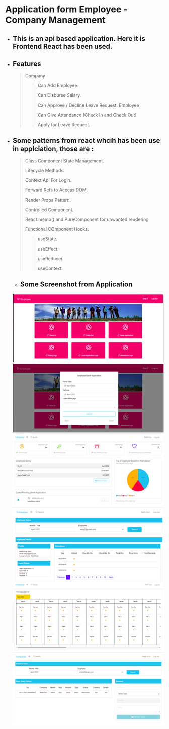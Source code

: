 # Application form Employee - Company Management
* ## This is an api based application. Here it is Frontend React has been used.
* ## Features
    > Company
    >>
    >> Can Add Employee.
    >>
    >> Can Disburse Salary.
    >>
    >> Can Approve / Decline Leave Request.
    > Employee
    >>
    >> Can Give Attendance (Check In and Check Out)
    >>
    >> Apply for Leave Request.
* ## Some patterns from react whcih has been use in applciation, those are : 
    > Class Component State Management.
    >
    > Lifecycle Methods.
    >
    > Context Api For Login.
    >
    > Forward Refs to Access DOM.
    >
    > Render Props Pattern.
    >
    > Controlled Component.
    >
    > React.memo() and PureComponent for unwanted rendering
    >
    > Functional COmponent Hooks.
    >>
    >> useState.
    >>
    >> useEffect.
    >>
    >> useReducer.
    >>
    >> useContext.

    * ## Some Screenshot from Application
    [![Employee Dashbaord](./project-img/emp-dash.png "Employee Dashbaord")](./project-img/emp-dash.png)
    [![Employee Leave Application](./project-img/em-leave-req.png "Employee Leave Application")](./project-img/em-leave-req.png)
    [![Company Dashboard](./project-img/com-dash.png "Company Dashboard")](./project-img/com-dash.png)
    [![Employee Details](./project-img/em-details.png "Employee Details")](./project-img/em-details.png)
    [![Employee Attendance](./project-img/emp-atten.png "Employee Attendance")](./project-img/emp-atten.png)
    [![Employee Disburse Salary](./project-img/em-disburse-salary.png "Employee Disburse Salary")](./project-img/em-disburse-salary.png)
 
